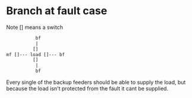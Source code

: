 # Branch at fault case

Note [] means a switch

```txt
           bf
           |
          [] 
mf []--- load []--- bf
          []
           |
           bf
```

Every single of the backup feeders should be able to supply the load, but because the load isn't protected from the fault it cant be supplied.
